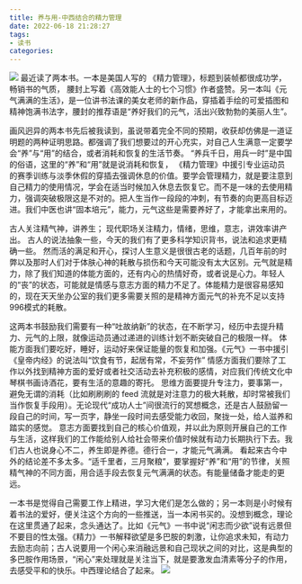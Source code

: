 ```yaml
---
title: 养与用-中西结合的精力管理
date: 2022-06-18 21:28:27
tags:
- 读书
categories:
---
```

![](https://image.kbiao.me/blog20220618214756.png)
最近读了两本书。一本是美国人写的 《精力管理》，标题到装帧都很成功学，畅销书的气质， 腰封上写着《高效能人士的七个习惯》作者盛赞。另一本叫《元气满满的生活》，是一位讲书法课的美女老师的新作品，穿插着手绘的可爱插图和精神饱满书法字，腰封的推荐语是“养好我们的元气，活出兴致勃勃的美丽人生”。

<!-- more -->


画风迥异的两本书先后被我读到，虽说带着完全不同的预期，收获却仿佛是一道证明题的两种证明思路。都强调了我们想要过的开心充实，对自己人生满意一定要学会“养”与“用”的结合，或者消耗和恢复的生活节奏。
“养兵千日，用兵一时”是中国的俗语，这里的“养”和“用”就是说消耗和恢复， 《精力管理》中援引专业运动员的赛季训练与淡季休假的穿插去强调休息的价值。要学会管理精力，就是要注意到自己精力的使用情况，学会在适当时候加入休息去恢复它。而不是一味的去使用精力，强调突破极限这是不对的。把人生当作一段段的冲刺，有节奏的向更高目标迈进。我们中医也讲“固本培元”，能力，元气这些是需要养好了，才能拿出来用的。

古人关注精气神，讲养生； 现代职场关注精力，情绪，思维，意志，讲效率讲产出。 古人的说法抽象一些，今天的我们有了更多科学知识背书，说法和追求更精确一些。 然而活的满足和开心，探讨人生意义是很很古老的话题，几百年前的时弊以及那时人们对于体肤心神的耗散与损伤和今天可能没有太大区别。元气就是精力，除了我们知道的体能方面的，还有内心的热情好奇，或者说是心力。年轻人的“丧”的状态，可能就是情感与意志方面的精力不足了。体能精力是很容易感知的，现在天天坐办公室的我们更多需要关照的是精神方面元气的补充不足以支持996模式的耗散。

这两本书鼓励我们需要有一种“吐故纳新”的状态，在不断学习，经历中去提升精力、元气的上限，就像运动员通过递进的训练计划不断突破自己的极限一样。
体能方面我们要吃好，睡好，运动好来保证能量的恢复和加强。《元气》一书中援引《皇帝内经》的说法叫“饮食有节，起居有常，不妄劳作”
情感方面我们要除了工作以外找到精神方面的爱好或者社交活动去补充积极的感情，对应我们传统文化中琴棋书画诗酒花，要有生活的意趣的寄托。
思维方面要提升专注力，要事第一，避免无谓的消耗（比如刷刷刷的 feed 流就是对注意力的极大耗散，却时常被我们当作恢复手段用）。无论现代“成功人士”间很流行的冥想概念，还是古人鼓励留一段自己的时间，写一页字，静坐一段时间去感受能力收回，聚拢一处，给人滋养和踏实的感觉。
意志方面要找到自己的核心价值观，并以此为原则开展自己的工作与生活，这样我们的工作能给别人给社会带来价值时候就有动力长期执行下去。我们古人也说身心不二，养生即是养德。德行合一，才能元气满满。
看起来古今中外的结论差不多太多。“适千里者，三月聚粮”，要掌握好“养”和“用”的节律，关照精气神的不同方面，用合适手段去恢复元气满满的状态。有能量储备才能走的更远。

一本书是觉得自己需要工作上精进，学习大佬们是怎么做的；另一本则是小时候有着书法的爱好，便关注这个方向的一些推送，当一本闲书买的。没想到概念，理论在这里贯通了起来，念头通达了。比如《元气》一书中说“闲志而少欲”说有远景但不要目的性太强。《精力》一书解释欲望是多巴胺的刺激，让你追求未知，有动力去励志向前；古人说要用一个闲心来消融远景和自己现状之间的对比，这是典型的多巴胺作用场景，“闲心”来处理就是关注当下，就是要激发血清素等分子的作用，去感受平和的快乐。中西理论结合了起来。
![](https://image.kbiao.me/blog/img/20220618214942.png)